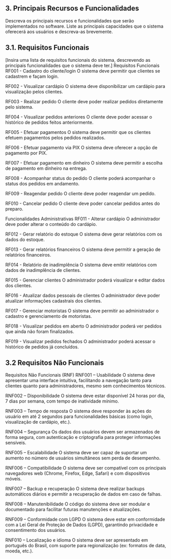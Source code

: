 ## 3. Principais Recursos e Funcionalidades
Descreva os principais recursos e funcionalidades que serão implementados no software. Liste as principais capacidades que o sistema oferecerá aos usuários e descreva-as brevemente.

## 3.1. Requisitos Funcionais
[Insira uma lista de requisitos funcionais do sistema, descrevendo as principais funcionalidades que o sistema deve ter.]
 Requisitos Funcionais
RF001 - Cadastro do cliente/login
 O sistema deve permitir que clientes se cadastrem e façam login.


RF002 - Visualizar cardápio
 O sistema deve disponibilizar um cardápio para visualização pelos clientes.


RF003 - Realizar pedido
 O cliente deve poder realizar pedidos diretamente pelo sistema.


RF004 - Visualizar pedidos anteriores
 O cliente deve poder acessar o histórico de pedidos feitos anteriormente.


RF005 - Efetuar pagamentos
 O sistema deve permitir que os clientes efetuem pagamentos pelos pedidos realizados.


RF006 - Efetuar pagamento via PIX
 O sistema deve oferecer a opção de pagamento por PIX.


RF007 - Efetuar pagamento em dinheiro
 O sistema deve permitir a escolha de pagamento em dinheiro na entrega.


RF008 - Acompanhar status do pedido
 O cliente poderá acompanhar o status dos pedidos em andamento.


RF009 - Reagendar pedido
 O cliente deve poder reagendar um pedido.


RF010 - Cancelar pedido
 O cliente deve poder cancelar pedidos antes do preparo.



Funcionalidades Administrativas
RF011 - Alterar cardápio
 O administrador deve poder alterar o conteúdo do cardápio.


RF012 - Gerar relatório do estoque
 O sistema deve gerar relatórios com os dados do estoque.


RF013 - Gerar relatórios financeiros
 O sistema deve permitir a geração de relatórios financeiros.


RF014 - Relatório de inadimplência
 O sistema deve emitir relatórios com dados de inadimplência de clientes.


RF015 - Gerenciar clientes
 O administrador poderá visualizar e editar dados dos clientes.


RF016 - Atualizar dados pessoais de clientes
 O administrador deve poder atualizar informações cadastrais dos clientes.


RF017 - Gerenciar motoristas
 O sistema deve permitir ao administrador o cadastro e gerenciamento de motoristas.


RF018 - Visualizar pedidos em aberto
 O administrador poderá ver pedidos que ainda não foram finalizados.


RF019 - Visualizar pedidos fechados
 O administrador poderá acessar o histórico de pedidos já concluídos.

## 3.2 Requisitos Não Funcionais
Requisitos Não Funcionais (RNF)
RNF001 – Usabilidade
 O sistema deve apresentar uma interface intuitiva, facilitando a navegação tanto para clientes quanto para administradores, mesmo sem conhecimentos técnicos.


RNF002 – Disponibilidade
 O sistema deve estar disponível 24 horas por dia, 7 dias por semana, com tempo de inatividade mínimo.


RNF003 – Tempo de resposta
 O sistema deve responder às ações do usuário em até 2 segundos para funcionalidades básicas (como login, visualização de cardápio, etc.).


RNF004 – Segurança
 Os dados dos usuários devem ser armazenados de forma segura, com autenticação e criptografia para proteger informações sensíveis.


RNF005 – Escalabilidade
 O sistema deve ser capaz de suportar um aumento no número de usuários simultâneos sem perda de desempenho.


RNF006 – Compatibilidade
 O sistema deve ser compatível com os principais navegadores web (Chrome, Firefox, Edge, Safari) e com dispositivos móveis.


RNF007 – Backup e recuperação
 O sistema deve realizar backups automáticos diários e permitir a recuperação de dados em caso de falhas.


RNF008 – Manutenibilidade
 O código do sistema deve ser modular e documentado para facilitar futuras manutenções e atualizações.


RNF009 – Conformidade com LGPD
 O sistema deve estar em conformidade com a Lei Geral de Proteção de Dados (LGPD), garantindo privacidade e consentimento dos usuários.


RNF010 – Localização e idioma
 O sistema deve ser apresentado em português do Brasil, com suporte para regionalização (ex: formatos de data, moeda, etc.).



